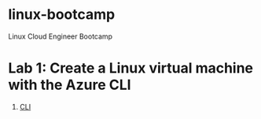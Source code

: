 # linux-bootcamp
Linux Cloud Engineer Bootcamp

# Lab 1: Create a Linux virtual machine with the Azure CLI
1. [CLI](https://github.com/Lloyds01/linux-bootcamp/blob/main/LAB%20SCREEN/my%20log.PNG?raw=True)
